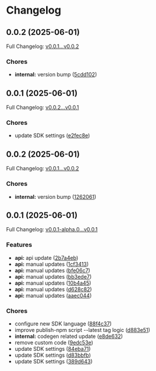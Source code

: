 # Changelog

## 0.0.2 (2025-06-01)

Full Changelog: [v0.0.1...v0.0.2](https://github.com/premAI-io/prem-ts-sdk/compare/v0.0.1...v0.0.2)

### Chores

* **internal:** version bump ([5cdd102](https://github.com/premAI-io/prem-ts-sdk/commit/5cdd1029a90a5cada1859e6904955c92ba4e2098))

## 0.0.1 (2025-06-01)

Full Changelog: [v0.0.2...v0.0.1](https://github.com/premAI-io/prem-ts-sdk/compare/v0.0.2...v0.0.1)

### Chores

* update SDK settings ([e2fec8e](https://github.com/premAI-io/prem-ts-sdk/commit/e2fec8ef6931099fb286623d433c56a946666713))

## 0.0.2 (2025-06-01)

Full Changelog: [v0.0.1...v0.0.2](https://github.com/premAI-io/prem-ts-sdk/compare/v0.0.1...v0.0.2)

### Chores

* **internal:** version bump ([1262061](https://github.com/premAI-io/prem-ts-sdk/commit/1262061cfc56be22c34b0804b607e9a07befe5e8))

## 0.0.1 (2025-06-01)

Full Changelog: [v0.0.1-alpha.0...v0.0.1](https://github.com/premAI-io/prem-ts-sdk/compare/v0.0.1-alpha.0...v0.0.1)

### Features

* **api:** api update ([2b7a4eb](https://github.com/premAI-io/prem-ts-sdk/commit/2b7a4eb18d1852b8f1e25da3846ece4d7eaeefc3))
* **api:** manual updates ([1cf3413](https://github.com/premAI-io/prem-ts-sdk/commit/1cf34135d5f06913ccd25bf8be73c095bab5fcd3))
* **api:** manual updates ([bfe06c7](https://github.com/premAI-io/prem-ts-sdk/commit/bfe06c71fdc5ba9c969b5776e2359896d91f2a08))
* **api:** manual updates ([bb3ede7](https://github.com/premAI-io/prem-ts-sdk/commit/bb3ede716f9113774147ce4c27dd5c0cf0aefc55))
* **api:** manual updates ([10b4a45](https://github.com/premAI-io/prem-ts-sdk/commit/10b4a45f2e5b1148da5c8870bcd1dc69a2f0a4ae))
* **api:** manual updates ([d628c82](https://github.com/premAI-io/prem-ts-sdk/commit/d628c82f59285a8fc74305de91175f8ab7bc6079))
* **api:** manual updates ([aaec044](https://github.com/premAI-io/prem-ts-sdk/commit/aaec044d923a152abe8cdd35034f62df849e9df9))


### Chores

* configure new SDK language ([88f4c37](https://github.com/premAI-io/prem-ts-sdk/commit/88f4c3729dcaad48b46b49f0726cd33fbbca66a8))
* improve publish-npm script --latest tag logic ([d883e51](https://github.com/premAI-io/prem-ts-sdk/commit/d883e510b027672b0f67328524e98dabb416949e))
* **internal:** codegen related update ([e8de632](https://github.com/premAI-io/prem-ts-sdk/commit/e8de6325e617b3edc64a51fa238bf1dd94f4e051))
* remove custom code ([9edc53e](https://github.com/premAI-io/prem-ts-sdk/commit/9edc53e5a47e3a07a5814d785ca70c86b5d5871b))
* update SDK settings ([84eba71](https://github.com/premAI-io/prem-ts-sdk/commit/84eba71b1943f287049fa2c41c546000d20b0a55))
* update SDK settings ([d83bbfb](https://github.com/premAI-io/prem-ts-sdk/commit/d83bbfb8a74d9bddeb29b19e2ebe818d2f413ec9))
* update SDK settings ([389d643](https://github.com/premAI-io/prem-ts-sdk/commit/389d643d4cc655a7215e837c4e5c3293b11445cd))
